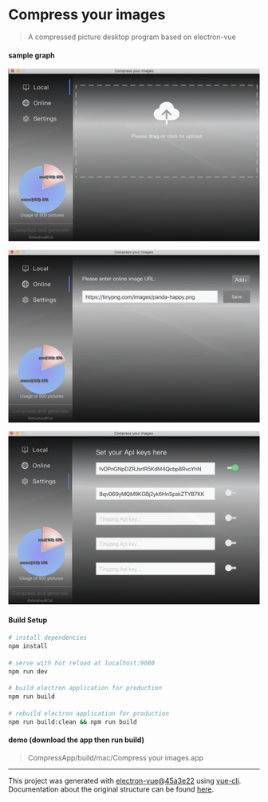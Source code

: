 # Compress your images

> A compressed picture desktop program based on electron-vue


#### sample graph

![local](https://raw.githubusercontent.com/snow-sprite/CompressApp/master/build/demo/local.png)

![online](https://raw.githubusercontent.com/snow-sprite/CompressApp/master/build/demo/online.png)

![settings](https://raw.githubusercontent.com/snow-sprite/CompressApp/master/build/demo/settings.png)


#### Build Setup

``` bash
# install dependencies
npm install

# serve with hot reload at localhost:9080
npm run dev

# build electron application for production
npm run build

# rebuild electron application for production
npm run build:clean && npm run build

```

#### demo (download the app then run build)
> CompressApp/build/mac/Compress your images.app

---

This project was generated with [electron-vue](https://github.com/SimulatedGREG/electron-vue)@[45a3e22](https://github.com/SimulatedGREG/electron-vue/tree/45a3e224e7bb8fc71909021ccfdcfec0f461f634) using [vue-cli](https://github.com/vuejs/vue-cli). Documentation about the original structure can be found [here](https://simulatedgreg.gitbooks.io/electron-vue/content/index.html).
